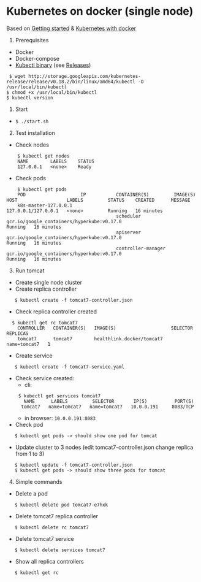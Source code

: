 # Kubernetes on docker (single node)

Based on  [Getting started][1] & [Kubernetes with docker][2]

1. Prerequisites
 * Docker
 * Docker-compose
 * [Kubectl binary][3] (see [Releases][4])
  ```
   $ wget http://storage.googleapis.com/kubernetes-release/release/v0.18.2/bin/linux/amd64/kubectl -O /usr/local/bin/kubectl
  $ chmod +x /usr/local/bin/kubectl
  $ kubectl version

  ```
1. Start
 * ```$ ./start.sh```
2. Test installation
 * Check nodes
 ```
     $ kubectl get nodes
     NAME        LABELS    STATUS
     127.0.0.1   <none>    Ready
 ```
 * Check pods
 ```
     $ kubectl get pods
     POD                    IP           CONTAINER(S)         IMAGE(S)                                     HOST                  LABELS         STATUS    CREATED      MESSAGE
     k8s-master-127.0.0.1                                                                                  127.0.0.1/127.0.0.1   <none>         Running   16 minutes
                                         scheduler            gcr.io/google_containers/hyperkube:v0.17.0                                        Running   16 minutes
                                         apiserver            gcr.io/google_containers/hyperkube:v0.17.0                                        Running   16 minutes
                                         controller-manager   gcr.io/google_containers/hyperkube:v0.17.0                                        Running   16 minutes
 ```
3. Run tomcat
 * Create single node cluster
 * Create replica controller
 ```
    $ kubectl create -f tomcat7-controller.json
 ```
 * Check replica controller created
 ```
   $ kubectl get rc tomcat7
     CONTROLLER   CONTAINER(S)   IMAGE(S)                    SELECTOR       REPLICAS
     tomcat7      tomcat7        healthlink.docker/tomcat7   name=tomcat7   1
 ```
 * Create service
 ```
    $ kubectl create -f tomcat7-service.yaml
 ```
 * Check service created:
    - cli: 
    ```
     $ kubectl get services tomcat7
       NAME      LABELS         SELECTOR       IP(S)          PORT(S)
      tomcat7   name=tomcat7   name=tomcat7   10.0.0.191     8083/TCP
    ```
    - in browser: ```10.0.0.191:8083```
 * Check pod
 ```
    $ kubectl get pods -> should show one pod for tomcat
 ```
 * Update cluster to 3 nodes (edit tomcat7-controller.json change replica from 1 to 3)
 ```
    $ kubectl update -f tomcat7-controller.json
    $ kubectl get pods -> should show three pods for tomcat
 ```
4. Simple commands
  * Delete a pod
 ```
    $ kubectl delete pod tomcat7-e7hxk
 ```
  * Delete tomcat7 replica controller
 ```
    $ kubectl delete rc tomcat7
 ```
  * Delete tomcat7 service
 ```
    $ kubectl delete services tomcat7
 ```
  * Show all replica controllers
 ```
    $ kubectl get rc 
 ```

[1]:https://github.com/GoogleCloudPlatform/kubernetes/blob/master/docs/getting-started-guides/docker.md
[2]:http://sebgoa.blogspot.co.nz/2015/04/1-command-to-kubernetes-with-docker.html
[3]:http://storage.googleapis.com/kubernetes-release/release/v0.18.2/bin/linux/amd64/kubectl
[4]:https://github.com/GoogleCloudPlatform/kubernetes/releases
